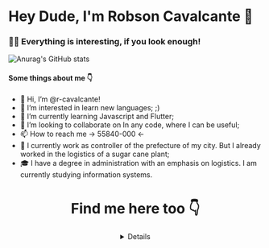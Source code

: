 # Hey Dude, I'm Robson Cavalcante 🖖

### 👨‍💻 Everything is interesting, if you look enough!

   ![Anurag's GitHub stats](https://github-readme-stats.vercel.app/api?username=r-cavalcante&show_icons=true&theme=default) 




#### Some things about me 👇
- 👋 Hi, I’m @r-cavalcante!
- 👀 I’m interested in learn new languages; ;)
- 🌱 I’m currently learning Javascript and Flutter;
- 💞️ I’m looking to collaborate on In any code, where I can be useful;
- 📫 How to reach me -> 55840-000 <-
- 💼 I currently work as controller of the prefecture of my city. But I already worked in the logistics of a sugar cane plant;
- 🎓 I have a degree in administration with an emphasis on logistics. I am currently studying information systems.
 

# <center> Find me here too 👇
<details align="center">
        <!-- Gmail -->
        <a href="mailto:robsoncavalcante162@gmail.com" target="_blank"><img alt="Gmail"
                src="https://img.shields.io/badge/-Gmail-EA4335?style=flat-square&logo=Gmail&logoColor=white">
        </a>
        </a>
        <!-- Instagram -->
        <a href="https://www.instagram.com/robson.cavalcantee/" target="_blank"><img alt="Instagram"
                src="https://img.shields.io/badge/-Instagram-E4405F?style=flat-square&logo=Instagram&logoColor=white">
        </a>
        <!-- Linkedin -->
        <a href="https://www.linkedin.com/in/robson-cavalcante-38a93120b/" target="_blank"><img alt="Linkedin"
                src="https://img.shields.io/badge/-Linkedin-0A66C2?style=flat-square&logo=Linkedin&logoColor=white">
        </a>
        <!-- Youtube -->
        <a href="https://www.youtube.com/channel/UCurn_Pqk9uFmDFmsLl4_ygw" target="_blank"><img alt="Youtube"
                src="https://img.shields.io/badge/-Youtube-FF0000?style=flat-square&logo=Youtube&logoColor=white">
        </a>
    </p>
</details>
